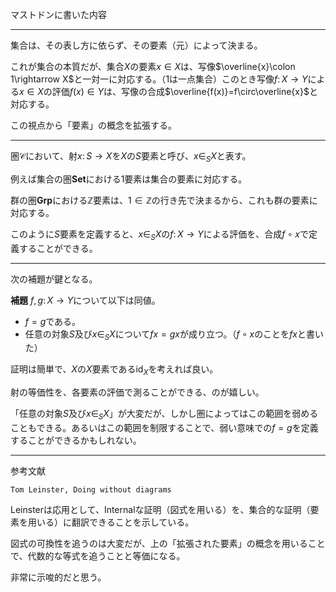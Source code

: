
マストドンに書いた内容

----

集合は、その表し方に依らず、その要素（元）によって決まる。

これが集合の本質だが、集合$X$の要素$x\in X$は、写像$\overline{x}\colon 1\rightarrow X$と一対一に対応する。（$1$は一点集合）このとき写像$f\colon X\rightarrow Y$による$x\in X$の評価$f(x)\in Y$は、写像の合成$\overline{f(x)}=f\circ\overline{x}$と対応する。

この視点から「要素」の概念を拡張する。

----

圏$\mathscr{C}$において、射$x\colon S\rightarrow X$を$X$の$S$要素と呼び、$x\in_{S}X$と表す。

例えば集合の圏$\mathbf{Set}$における$1$要素は集合の要素に対応する。

群の圏$\mathbf{Grp}$における$\mathbb{Z}$要素は、$1\in\mathbb{Z}$の行き先で決まるから、これも群の要素に対応する。

このように$S$要素を定義すると、$x\in_{S}X$の$f\colon X\rightarrow Y$による評価を、合成$f\circ x$で定義することができる。

----

次の補題が鍵となる。

__補題__ $f, g\colon X\rightarrow Y$について以下は同値。
- $f=g$である。
- 任意の対象$S$及び$x\in_{S}X$について$fx=gx$が成り立つ。（$f\circ x$のことを$fx$と書いた）

証明は簡単で、$X$の$X$要素である$\mathrm{id}_{X}$を考えれば良い。

射の等価性を、各要素の評価で測ることができる、のが嬉しい。

「任意の対象$S$及び$x\in_{S}X$」が大変だが、しかし圏によってはこの範囲を弱めることもできる。あるいはこの範囲を制限することで、弱い意味での$f=g$を定義することができるかもしれない。

----

参考文献

    Tom Leinster, Doing without diagrams

Leinsterは応用として、Internalな証明（図式を用いる）を、集合的な証明（要素を用いる）に翻訳できることを示している。

図式の可換性を追うのは大変だが、上の「拡張された要素」の概念を用いることで、代数的な等式を追うことと等価になる。

非常に示唆的だと思う。